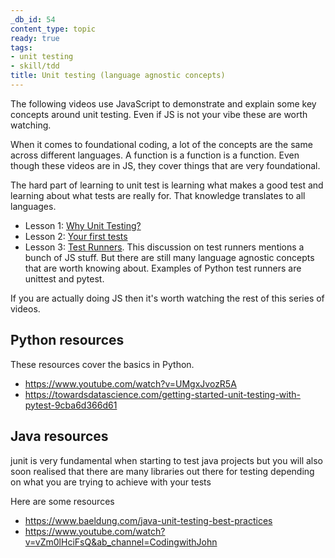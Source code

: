 ```yaml
---
_db_id: 54
content_type: topic
ready: true
tags:
- unit testing
- skill/tdd
title: Unit testing (language agnostic concepts)
---
```


The following videos use JavaScript to demonstrate and explain some key concepts around unit testing. Even if JS is not your vibe these are worth watching.

When it comes to foundational coding, a lot of the concepts are the same across different languages. A function is a function is a function. Even though these videos are in JS, they cover things that are very foundational.

The hard part of learning to unit test is learning what makes a good test and learning about what tests are really for. That knowledge translates to all languages.

- Lesson 1: [Why Unit Testing?](https://www.youtube.com/watch?v=Eu35xM76kKY&list=PL0zVEGEvSaeF_zoW9o66wa_UCNE3a7BEr&index=1)
- Lesson 2: [Your first tests](https://www.youtube.com/watch?v=XsFQEUP1MxI&index=2&list=PL0zVEGEvSaeF_zoW9o66wa_UCNE3a7BEr)
- Lesson 3: [Test Runners](https://www.youtube.com/watch?v=pdx2HjFRaJY&list=PL0zVEGEvSaeF_zoW9o66wa_UCNE3a7BEr&index=3). This discussion on test runners mentions a bunch of JS stuff. But there are still many language agnostic concepts that are worth knowing about. Examples of Python test runners are unittest and pytest.

If you are actually doing JS then it's worth watching the rest of this series of videos.

## Python resources

These resources cover the basics in Python.

- https://www.youtube.com/watch?v=UMgxJvozR5A
- https://towardsdatascience.com/getting-started-unit-testing-with-pytest-9cba6d366d61

## Java resources

junit is very fundamental when starting to test java projects but you will also soon realised that there are many libraries out there for testing depending on what you are trying to achieve with your tests

Here are some resources

- https://www.baeldung.com/java-unit-testing-best-practices
- https://www.youtube.com/watch?v=vZm0lHciFsQ&ab_channel=CodingwithJohn